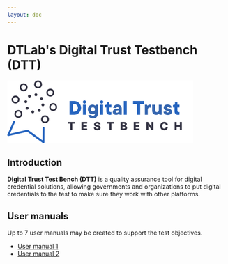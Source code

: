 ```yaml
---
layout: doc
---
```

# DTLab's Digital Trust Testbench (DTT)

<img src="images/dtt-logo.svg"  />

## Introduction
**Digital Trust Test Bench (DTT)** is a quality assurance tool for digital credential solutions, allowing governments and organizations to put digital credentials to the test to make sure they work with other platforms.

## User manuals
Up to 7 user manuals may be created to support the test objectives.

* [User manual 1](user_manual_1.md)
* [User manual 2](user_manual_2.md)

